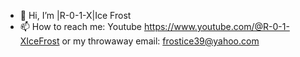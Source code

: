 - 👋 Hi, I’m |R-0-1-X|Ice Frost
- 📫 How to reach me: Youtube https://www.youtube.com/@R-0-1-XIceFrost or my throwaway email: frostice39@yahoo.com

<!---
R01XIceFrost/R01XIceFrost is a ✨ special ✨ repository because its `README.md` (this file) appears on your GitHub profile.
You can click the Preview link to take a look at your changes.
--->
